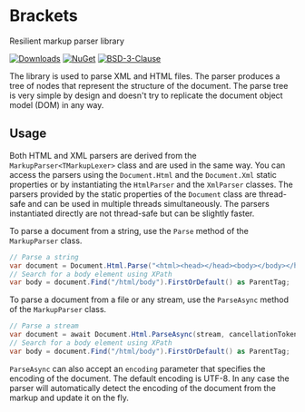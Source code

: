 # Brackets
Resilient markup parser library

[![Downloads](https://img.shields.io/nuget/dt/Brackets.svg)](https://www.nuget.org/packages/Brackets)
[![NuGet](https://img.shields.io/nuget/v/Brackets.svg)](https://www.nuget.org/packages/Brackets)
[![BSD-3-Clause](https://img.shields.io/badge/license-BSD--3--Clause-blue.svg)](https://github.com/vborovikov/brackets/blob/main/LICENSE)

The library is used to parse XML and HTML files. The parser produces a tree of nodes that represent the structure of the document. The parse tree is very simple by design and doesn't try to replicate the document object model (DOM) in any way.

## Usage

Both HTML and XML parsers are derived from the `MarkupParser<TMarkupLexer>` class and are used in the same way. You can access the parsers using the `Document.Html` and the `Document.Xml` static properties or by instantiating the `HtmlParser` and the `XmlParser` classes. The parsers provided by the static properties of the `Document` class are thread-safe and can be used in multiple threads simultaneously. The parsers instantiated directly are not thread-safe but can be slightly faster.

To parse a document from a string, use the `Parse` method of the `MarkupParser` class.

```csharp
// Parse a string
var document = Document.Html.Parse("<html><head></head><body></body></html>");
// Search for a body element using XPath
var body = document.Find("/html/body").FirstOrDefault() as ParentTag;
```

To parse a document from a file or any stream, use the `ParseAsync` method of the `MarkupParser` class.

```csharp
// Parse a stream
var document = await Document.Html.ParseAsync(stream, cancellationToken);
// Search for a body element using XPath
var body = document.Find("/html/body").FirstOrDefault() as ParentTag;
```

`ParseAsync` can also accept an `encoding` parameter that specifies the encoding of the document. The default encoding is UTF-8. In any case the parser will automatically detect the encoding of the document from the markup and update it on the fly.